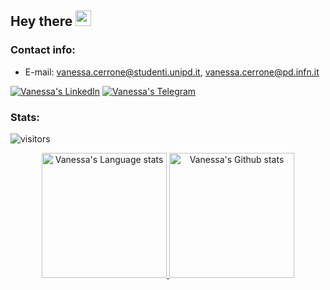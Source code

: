 ## Hey there <img src="https://media.giphy.com/media/hvRJCLFzcasrR4ia7z/giphy.gif" width="25px">
### Contact info:
* E-mail: vanessa.cerrone@studenti.unipd.it, vanessa.cerrone@pd.infn.it


[![Vanessa's LinkedIn](https://img.shields.io/badge/LinkedIn-0077B5?style=for-the-badge&logo=linkedin&logoColor=white)](https://www.linkedin.com/in/vanessa-cerrone-51129b220/)
[![Vanessa's Telegram](https://img.shields.io/badge/Telegram-2CA5E0?style=for-the-badge&logo=telegram&logoColor=white)](https://t.me/vanessacerrone)


### Stats:

![visitors](https://shields-io-visitor-counter.herokuapp.com/badge?page=vanessacerrone&label=Visitors&labelColor=000000&logo=GitHub&logoColor=FFFFFF&color=1D70B8&style=for-the-badge)

<!---
 [![Vanessa's GitHub stats](https://github-readme-stats.vercel.app/api?username=vanessacerrone&show_icons=true&theme=graywhite&count_private=true)](https://github.com/anuraghazra/github-readme-stats)
 [![Top Langs](https://github-readme-stats.vercel.app/api/top-langs/?username=vanessacerrone&langs_count=5&show_icons=true&theme=graywhite&count_private=true)](https://github.com/anuraghazra/github-readme-stats)
-->


<!-- Light Mode -->
<div align="center"> 
<a href="https://github.com/vanessacerrone#gh-light-mode-only">

  <img height=200 src="https://github-readme-stats.vercel.app/api/top-langs/?username=vanessacerrone&theme=graywhite&layout=compact&count_private=true&include_all_commits=true&langs_count=6&hide_border=1#gh-light-mode-only" alt="Vanessa's Language stats" />
<a href="https://github.com/vanessacerrone#gh-light-mode-only">
  <img height=200 src="https://github-readme-stats.vercel.app/api?username=vanessacerrone&show_icons=true&count_private=true&line_height=28&&theme=graywhite&hide_border=1&include_all_commits=true&card_width=200&role=OWNER,COLLABORATOR#gh-light-mode-only" alt="Vanessa's Github stats" />
</a>
</div>

<!---
<a href="https://github.com/ashutosh00710/github-readme-activity-graph"><img alt="Vanessa's Activity Graph" 
src="https://activity-graph.herokuapp.com/graph?username=vanessacerrone&bg_color=141414&color=FFFFFF&line=ea8204&point=c3c3c3&hide_border=true" /></a>
-->

